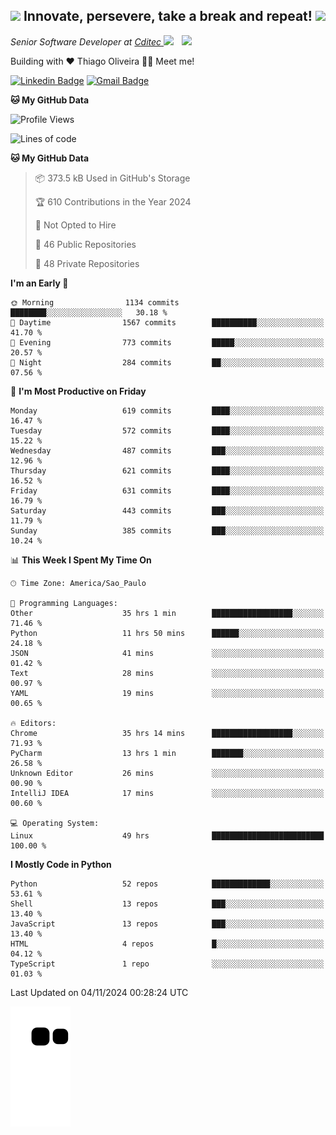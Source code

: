 <h2><img src="https://emojis.slackmojis.com/emojis/images/1531849430/4246/blob-sunglasses.gif?1531849430" width="30"/> Innovate, persevere, take a break and repeat! <img src="https://media.giphy.com/media/12oufCB0MyZ1Go/giphy.gif" width="50"></h2>
<img align='right' src="https://media.giphy.com/media/M9gbBd9nbDrOTu1Mqx/giphy.gif" width="230">
<p><em>Senior Software Developer at <a href="https://www.cditec.com.br/">Cditec
</a><img src="https://media.giphy.com/media/WUlplcMpOCEmTGBtBW/giphy.gif" width="30"> 
</em></p>



Building with ❤️ Thiago Oliveira 👋🏽 Meet me!

[![Linkedin Badge](https://img.shields.io/badge/-Thiago-blue?style=flat-square&logo=Linkedin&logoColor=white&link=https://www.linkedin.com/in/tgmarinho/)](https://www.linkedin.com/in/thiagoceconelo/) 
[![Gmail Badge](https://img.shields.io/badge/-thiceconelo@gmail.com-c14438?style=flat-square&logo=Gmail&logoColor=white&link=mailto:thiceconelo@gmail.com)](mailto:thiceconelo@gmail.com)

</em></p>

<!-- <span style="height ">
![Anurag's GitHub stats](https://github-readme-stats.vercel.app/api?username=arthurspk&show_icons=true&theme=tokyonight)
</span> -->

**🐱 My GitHub Data** 
<!--START_SECTION:waka-->
![Profile Views](http://img.shields.io/badge/Profile%20Views-8-blue)

![Lines of code](https://img.shields.io/badge/From%20Hello%20World%20I%27ve%20Written-5.1%20million%20lines%20of%20code-blue)

**🐱 My GitHub Data** 

> 📦 373.5 kB Used in GitHub's Storage 
 > 
> 🏆 610 Contributions in the Year 2024
 > 
> 🚫 Not Opted to Hire
 > 
> 📜 46 Public Repositories 
 > 
> 🔑 48 Private Repositories 
 > 
**I'm an Early 🐤** 

```text
🌞 Morning                1134 commits        ████████░░░░░░░░░░░░░░░░░   30.18 % 
🌆 Daytime                1567 commits        ██████████░░░░░░░░░░░░░░░   41.70 % 
🌃 Evening                773 commits         █████░░░░░░░░░░░░░░░░░░░░   20.57 % 
🌙 Night                  284 commits         ██░░░░░░░░░░░░░░░░░░░░░░░   07.56 % 
```
📅 **I'm Most Productive on Friday** 

```text
Monday                   619 commits         ████░░░░░░░░░░░░░░░░░░░░░   16.47 % 
Tuesday                  572 commits         ████░░░░░░░░░░░░░░░░░░░░░   15.22 % 
Wednesday                487 commits         ███░░░░░░░░░░░░░░░░░░░░░░   12.96 % 
Thursday                 621 commits         ████░░░░░░░░░░░░░░░░░░░░░   16.52 % 
Friday                   631 commits         ████░░░░░░░░░░░░░░░░░░░░░   16.79 % 
Saturday                 443 commits         ███░░░░░░░░░░░░░░░░░░░░░░   11.79 % 
Sunday                   385 commits         ███░░░░░░░░░░░░░░░░░░░░░░   10.24 % 
```


📊 **This Week I Spent My Time On** 

```text
🕑︎ Time Zone: America/Sao_Paulo

💬 Programming Languages: 
Other                    35 hrs 1 min        ██████████████████░░░░░░░   71.46 % 
Python                   11 hrs 50 mins      ██████░░░░░░░░░░░░░░░░░░░   24.18 % 
JSON                     41 mins             ░░░░░░░░░░░░░░░░░░░░░░░░░   01.42 % 
Text                     28 mins             ░░░░░░░░░░░░░░░░░░░░░░░░░   00.97 % 
YAML                     19 mins             ░░░░░░░░░░░░░░░░░░░░░░░░░   00.65 % 

🔥 Editors: 
Chrome                   35 hrs 14 mins      ██████████████████░░░░░░░   71.93 % 
PyCharm                  13 hrs 1 min        ███████░░░░░░░░░░░░░░░░░░   26.58 % 
Unknown Editor           26 mins             ░░░░░░░░░░░░░░░░░░░░░░░░░   00.90 % 
IntelliJ IDEA            17 mins             ░░░░░░░░░░░░░░░░░░░░░░░░░   00.60 % 

💻 Operating System: 
Linux                    49 hrs              █████████████████████████   100.00 % 
```

**I Mostly Code in Python** 

```text
Python                   52 repos            █████████████░░░░░░░░░░░░   53.61 % 
Shell                    13 repos            ███░░░░░░░░░░░░░░░░░░░░░░   13.40 % 
JavaScript               13 repos            ███░░░░░░░░░░░░░░░░░░░░░░   13.40 % 
HTML                     4 repos             █░░░░░░░░░░░░░░░░░░░░░░░░   04.12 % 
TypeScript               1 repo              ░░░░░░░░░░░░░░░░░░░░░░░░░   01.03 % 
```




 Last Updated on 04/11/2024 00:28:24 UTC
<!--END_SECTION:waka-->

![Snake animation](https://github.com/rafaballerini/rafaballerini/blob/output/github-contribution-grid-snake.svg)


<!---
ceconelo/ceconelo is a ✨ special ✨ repository because its `README.md` (this file) appears on your GitHub profile.
You can click the Preview link to take a look at your changes.
--->
